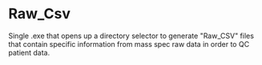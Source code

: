 # Raw_Csv
Single .exe that opens up a directory selector to generate "Raw_CSV" files that contain specific information from mass spec raw data in order to QC patient data.
